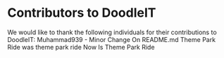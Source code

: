 # Contributors to DoodleIT

We would like to thank the following individuals for their contributions to DoodleIT:
Muhammad939 - Minor Change On README.md Theme Park Ride was theme park ride Now Is Theme Park Ride
